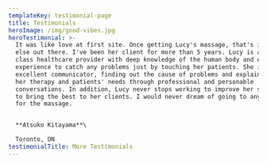 ```yaml
---
templateKey: testimonial-page
title: Testimonials
heroImage: /img/good-vibes.jpg
heroTestimonial: >-
  It was like love at first site. Once getting Lucy's massage, that's it! No one
  else out there. I've been her client for more than 5 years. Lucy is a first
  class healthcare provider with deep knowledge of the human body and extensive
  experience to catch any problems just by touching her patients. She is also an
  excellent communicator, finding out the cause of problems and explain about
  her therapy and patients' needs through professional and personable
  conversations. In addition, Lucy never stops working to improve her skills and
  to bring the best to her clients. I would never dream of going to anyone else
  for the massage.


  **Atsuko Kitayama**\

  Toronto, ON
testimonialTitle: More Testimonials
---
```

